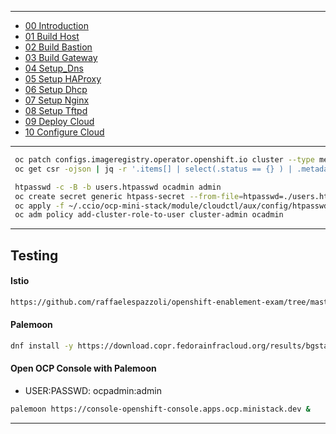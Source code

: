 --------------------------------------------------------------------------------
  + [00 Introduction]
  + [01 Build Host]
  + [02 Build Bastion]
  + [03 Build Gateway]
  + [04 Setup_Dns]
  + [05 Setup HAProxy]
  + [06 Setup Dhcp]
  + [07 Setup Nginx]
  + [08 Setup Tftpd]
  + [09 Deploy Cloud]
  + [10 Configure Cloud]
--------------------------------------------------------------------------------
```sh
 oc patch configs.imageregistry.operator.openshift.io cluster --type merge --patch '{"spec":{"storage":{"emptyDir":{}}}}'
 oc get csr -ojson | jq -r '.items[] | select(.status == {} ) | .metadata.name' | xargs oc adm certificate approve
```

```sh
 htpasswd -c -B -b users.htpasswd ocadmin admin
 oc create secret generic htpass-secret --from-file=htpasswd=./users.htpasswd -n openshift-config
 oc apply -f ~/.ccio/ocp-mini-stack/module/cloudctl/aux/config/htpasswd.yaml
 oc adm policy add-cluster-role-to-user cluster-admin ocadmin
```
--------------------------------------------------------------------------------
## Testing
#### Istio
```sh
https://github.com/raffaelespazzoli/openshift-enablement-exam/tree/master/misc4.0/ServiceMesh
```
#### Palemoon
```sh
dnf install -y https://download.copr.fedorainfracloud.org/results/bgstack15/palemoon/fedora-30-x86_64/00979202-palemoon/palemoon-28.6.1-1.src.rpm
```
#### Open OCP Console with Palemoon
  - USER:PASSWD: ocpadmin:admin
```sh
palemoon https://console-openshift-console.apps.ocp.ministack.dev &
```
--------------------------------------------------------------------------------
[00 Introduction]:/00_Introduction.md
<!-- Markdown link & img dfn's -->
[00 Introduction]:/00_Introduction.md
[01 Build Host]:/01_Build_Host.md
[02 Build Bastion]:/02_Build_Bastion.md
[03 Build Gateway]:/03_Build_Gateway.md
[04 Setup_Dns]:/04_Setup_DNS.md
[05 Setup HAProxy]:/05_Setup_HAProxy.md
[06 Setup Dhcp]:/06_Setup_DHCP.md
[07 Setup Nginx]:/07_Setup_Nginx.md
[08 Setup Tftpd]:/08_Setup_Tftpd.md
[09 Deploy Cloud]:/09_Deploy_Cloud.md
[10 Configure Cloud]:/10_Configure_Cloud.md
